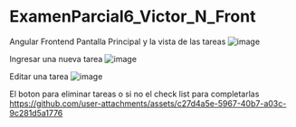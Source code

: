 # ExamenParcial6_Victor_N_Front
Angular Frontend
Pantalla Principal y la vista de las tareas
![image](https://github.com/user-attachments/assets/ef7d4dfd-eabf-41a7-b152-42260a1999c2)

Ingresar una nueva tarea
![image](https://github.com/user-attachments/assets/9a0aeec9-328f-458d-8ad5-f06d7c4c8419)

Editar una tarea
![image](https://github.com/user-attachments/assets/c9d0ca3b-e533-4718-9977-807bde628ffc)

El boton para eliminar tareas o si no el check list para completarlas
https://github.com/user-attachments/assets/c27d4a5e-5967-40b7-a03c-9c281d5a1776

